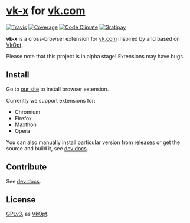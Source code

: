 # [vk-x](https://github.com/vk-x/vk-x) for [vk.com](http://vk.com)

[![Travis](https://img.shields.io/travis/vk-x/vk-x.svg)](https://travis-ci.org/vk-x/vk-x)
[![Coverage](https://img.shields.io/codeclimate/coverage/github/vk-x/vk-x.svg)](https://codeclimate.com/github/vk-x/vk-x/coverage)
[![Code Climate](https://img.shields.io/codeclimate/github/vk-x/vk-x.svg)](https://codeclimate.com/github/vk-x/vk-x)
[![Gratipay](https://img.shields.io/gratipay/deltaidea.svg)](https://gratipay.com/~deltaidea)

**vk-x** is a cross-browser extension for [vk.com](http://vk.com)
inspired by and based on [VkOpt](http://vkopt.net).

Please note that this project is in alpha stage! Extensions may have bugs.

## Install

Go to [our site](http://vk-x.github.io/) to install browser extension.

Currently we support extensions for:
- Chromium
- Firefox
- Maxthon
- Opera

You can also manually install particular version from
[releases](https://github.com/vk-x/vk-x/releases) or
get the source and build it, see [dev docs](gulpfile.litcoffee).

## Contribute

See [dev docs](gulpfile.litcoffee).

## License

[GPLv3](http://choosealicense.com/licenses/gpl-v3/), as
[VkOpt](https://code.google.com/p/vkopt/).
